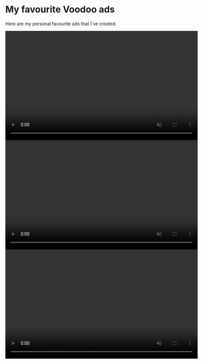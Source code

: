 # My favourite Voodoo ads
Here are my personal favourite ads that I've created.
&nbsp;

 <video width="600" height="340" autoplay muted loop>
  <source src="assets/images/portfolio/ConstructionGame/OldDemo.mp4" type="video/mp4">
Your browser does not support the video tag.
</video>

 <video width="600" height="340" autoplay muted loop>
  <source src="assets/images/portfolio/ConstructionGame/5.mp4" type="video/mp4">
Your browser does not support the video tag.
</video>

 <video width="600" height="340" autoplay muted loop>
  <source src="assets/images/portfolio/ConstructionGame/8.mp4" type="video/mp4">
Your browser does not support the video tag.
</video>
&nbsp;